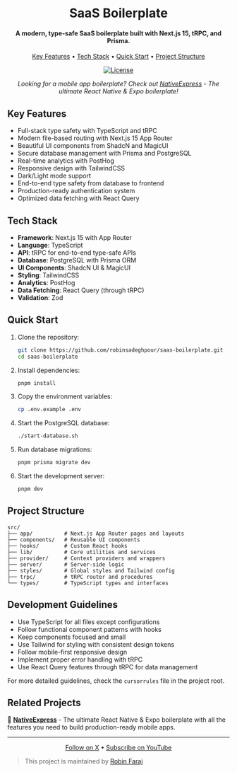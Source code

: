 <h1 align="center">
  <br>
  SaaS Boilerplate
  <br>
</h1>

<h4 align="center">A modern, type-safe SaaS boilerplate built with Next.js 15, tRPC, and Prisma.</h4>

<p align="center">
  <a href="#key-features">Key Features</a> •
  <a href="#tech-stack">Tech Stack</a> •
  <a href="#quick-start">Quick Start</a> •
  <a href="#project-structure">Project Structure</a>
</p>

<p align="center">
  <a href="https://github.com/robinsadeghpour/saas-boilerplate/blob/main/LICENSE">
    <img src="https://img.shields.io/badge/license-MIT-blue.svg" alt="License" />
  </a>
</p>

<p align="center">
  <i>Looking for a mobile app boilerplate? Check out <a href="https://native.express?ref=saas-boilerplate">NativeExpress</a> - The ultimate React Native & Expo boilerplate!</i>
</p>

## Key Features

* Full-stack type safety with TypeScript and tRPC
* Modern file-based routing with Next.js 15 App Router
* Beautiful UI components from ShadcN and MagicUI
* Secure database management with Prisma and PostgreSQL
* Real-time analytics with PostHog
* Responsive design with TailwindCSS
* Dark/Light mode support
* End-to-end type safety from database to frontend
* Production-ready authentication system
* Optimized data fetching with React Query

## Tech Stack

* **Framework**: Next.js 15 with App Router
* **Language**: TypeScript
* **API**: tRPC for end-to-end type-safe APIs
* **Database**: PostgreSQL with Prisma ORM
* **UI Components**: ShadcN UI & MagicUI
* **Styling**: TailwindCSS
* **Analytics**: PostHog
* **Data Fetching**: React Query (through tRPC)
* **Validation**: Zod

## Quick Start

1. Clone the repository:
   ```bash
   git clone https://github.com/robinsadeghpour/saas-boilerplate.git
   cd saas-boilerplate
   ```

2. Install dependencies:
   ```bash
   pnpm install
   ```

3. Copy the environment variables:
   ```bash
   cp .env.example .env
   ```

4. Start the PostgreSQL database:
   ```bash
   ./start-database.sh
   ```

5. Run database migrations:
   ```bash
   pnpm prisma migrate dev
   ```

6. Start the development server:
   ```bash
   pnpm dev
   ```

## Project Structure

```
src/
├── app/          # Next.js App Router pages and layouts
├── components/   # Reusable UI components
├── hooks/        # Custom React hooks
├── lib/          # Core utilities and services
├── provider/     # Context providers and wrappers
├── server/       # Server-side logic
├── styles/       # Global styles and Tailwind config
├── trpc/         # tRPC router and procedures
└── types/        # TypeScript types and interfaces
```

## Development Guidelines

* Use TypeScript for all files except configurations
* Follow functional component patterns with hooks
* Keep components focused and small
* Use Tailwind for styling with consistent design tokens
* Follow mobile-first responsive design
* Implement proper error handling with tRPC
* Use React Query features through tRPC for data management

For more detailed guidelines, check the `cursorrules` file in the project root.

## Related Projects

🚀 **[NativeExpress](https://native.express?ref=saas-boilerplate)** - The ultimate React Native & Expo boilerplate with all the features you need to build production-ready mobile apps.

---

<p align="center">
  <a href="https://x.com/robin_faraj?ref=saas-boilerplate">Follow on X</a> •
  <a href="https://www.youtube.com/@robinfaraj?sub_confirmation=1">Subscribe on YouTube</a>
</p>

> This project is maintained by [Robin Faraj](https://x.com/robin_faraj?ref=saas-boilerplate)
